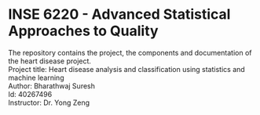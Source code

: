 # INSE 6220 - Advanced Statistical Approaches to Quality

The repository contains the project, the components and documentation of the heart disease project.<br>
Project title: Heart disease analysis and classification using statistics and machine learning<br>
Author: Bharathwaj Suresh<br>
Id: 40267496<br>
Instructor: Dr. Yong Zeng<br>
